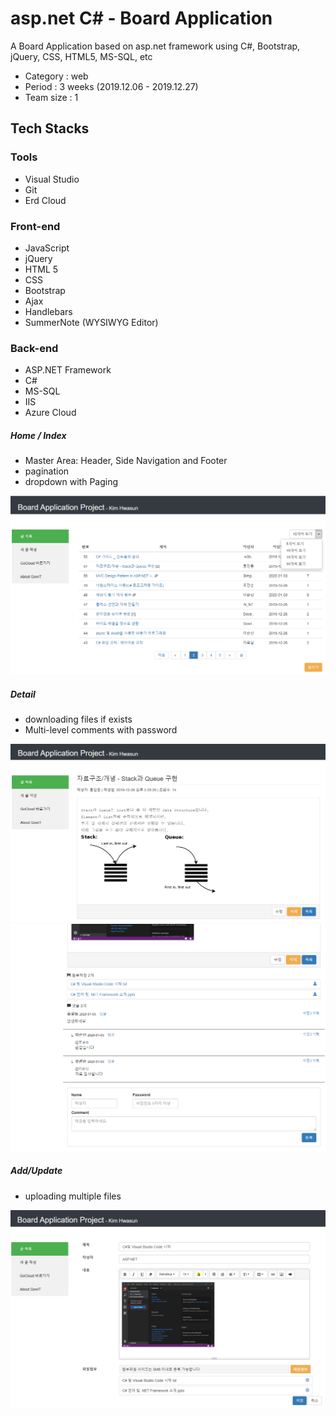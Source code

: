 # asp.net C# - Board Application
A Board Application based on asp.net framework using C#, Bootstrap, jQuery, CSS, HTML5, MS-SQL, etc

- Category : web
- Period : 3 weeks (2019.12.06 - 2019.12.27)
- Team size : 1



## Tech Stacks
### Tools
- Visual Studio
- Git
- Erd Cloud

### Front-end
- JavaScript
- jQuery
- HTML 5
- CSS
- Bootstrap
- Ajax
- Handlebars
- SummerNote (WYSIWYG Editor)

### Back-end
- ASP.NET Framework
- C#
- MS-SQL
- IIS
- Azure Cloud


##### Home / Index
- Master Area:  Header, Side Navigation and Footer
- pagination
- dropdown with Paging <br>
<img src="https://github.com/hskim2019/board-application/blob/master/BoardApp/images/Home.PNG">

##### Detail
- downloading files if exists
- Multi-level comments with password </br>
<img src="https://github.com/hskim2019/board-application/blob/master/BoardApp/images/Detail1.PNG">
<img src="https://github.com/hskim2019/board-application/blob/master/BoardApp/images/Comment.PNG">


##### Add/Update
- uploading multiple files </br>
<img src="https://github.com/hskim2019/board-application/blob/master/BoardApp/images/Add.PNG">